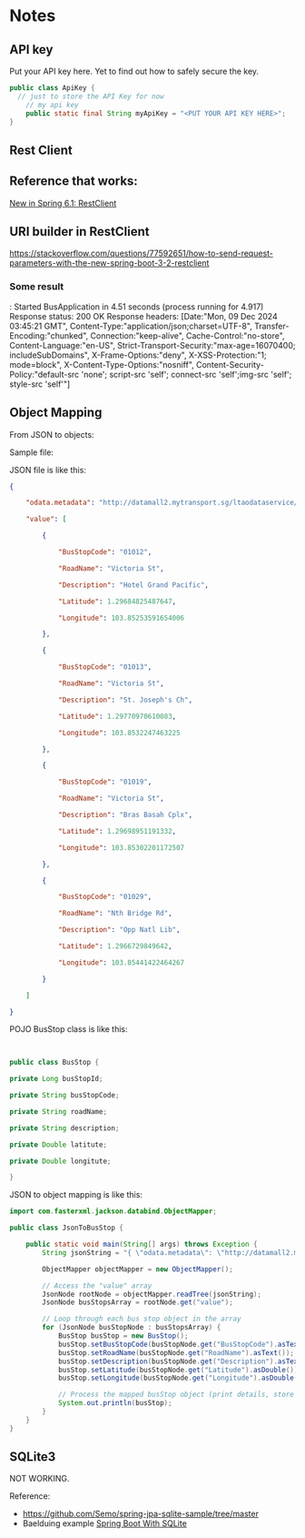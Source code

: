 # Notes

## API key

Put your API key here. Yet to find out how to safely secure the key.

```Java
public class ApiKey {
  // just to store the API Key for now
    // my api key
    public static final String myApiKey = "<PUT YOUR API KEY HERE>";
}
```

## Rest Client

## Reference that works:

[New in Spring 6.1: RestClient](https://spring.io/blog/2023/07/13/new-in-spring-6-1-restclient)

## URI builder in RestClient

https://stackoverflow.com/questions/77592651/how-to-send-request-parameters-with-the-new-spring-boot-3-2-restclient

### Some result

   : Started BusApplication in 4.51 seconds (process running for 4.917)
Response status: 200 OK
Response headers: [Date:"Mon, 09 Dec 2024 03:45:21 GMT", Content-Type:"application/json;charset=UTF-8", Transfer-Encoding:"chunked", Connection:"keep-alive", Cache-Control:"no-store", Content-Language:"en-US", Strict-Transport-Security:"max-age=16070400; includeSubDomains", X-Frame-Options:"deny", X-XSS-Protection:"1; mode=block", X-Content-Type-Options:"nosniff", Content-Security-Policy:"default-src 'none'; script-src 'self'; connect-src 'self';img-src 'self'; style-src 'self'"]


## Object Mapping

From JSON to objects:

Sample file:

JSON file is like this:

```JSON
{

    "odata.metadata": "http://datamall2.mytransport.sg/ltaodataservice/$metadata#BusStops",

    "value": [

        {

            "BusStopCode": "01012",

            "RoadName": "Victoria St",

            "Description": "Hotel Grand Pacific",

            "Latitude": 1.29684825487647,

            "Longitude": 103.85253591654006

        },

        {

            "BusStopCode": "01013",

            "RoadName": "Victoria St",

            "Description": "St. Joseph's Ch",

            "Latitude": 1.29770970610083,

            "Longitude": 103.8532247463225

        },

        {

            "BusStopCode": "01019",

            "RoadName": "Victoria St",

            "Description": "Bras Basah Cplx",

            "Latitude": 1.29698951191332,

            "Longitude": 103.85302201172507

        },

        {

            "BusStopCode": "01029",

            "RoadName": "Nth Bridge Rd",

            "Description": "Opp Natl Lib",

            "Latitude": 1.2966729849642,

            "Longitude": 103.85441422464267

        }

    ]

}
```

POJO BusStop class is like this:

```Java
 

public class BusStop {

private Long busStopId;

private String busStopCode;

private String roadName;

private String description;

private Double latitute;

private Double longitute;

}
```

JSON to object mapping is like this:


```Java
import com.fasterxml.jackson.databind.ObjectMapper;

public class JsonToBusStop {

    public static void main(String[] args) throws Exception {
        String jsonString = "{ \"odata.metadata\": \"http://datamall2.mytransport.sg/ltaodataservice/$metadata#BusStops\", \"value\": [ { \"BusStopCode\": \"01012\", \"RoadName\": \"Victoria St\", \"Description\": \"Hotel Grand Pacific\", \"Latitude\": 1.29684825487647, \"Longitude\": 103.85253591654006 }, { \"BusStopCode\": \"01013\", \"RoadName\": \"Victoria St\", \"Description\": \"St. Joseph's Ch\", \"Latitude\": 1.29770970610083, \"Longitude\": 103.8532247463225 }, { \"BusStopCode\": \"01019\", \"RoadName\": \"Victoria St\", \"Description\": \"Bras Basah Cplx\", \"Latitude\": 1.29698951191332, \"Longitude\": 103.85302201172507 }, { \"BusStopCode\": \"01029\", \"RoadName\": \"Nth Bridge Rd\", \"Description\": \"Opp Natl Lib\", \"Latitude\": 1.2966729849642, \"Longitude\": 103.85441422464267 } ] }";

        ObjectMapper objectMapper = new ObjectMapper();

        // Access the "value" array
        JsonNode rootNode = objectMapper.readTree(jsonString);
        JsonNode busStopsArray = rootNode.get("value");

        // Loop through each bus stop object in the array
        for (JsonNode busStopNode : busStopsArray) {
            BusStop busStop = new BusStop();
            busStop.setBusStopCode(busStopNode.get("BusStopCode").asText());
            busStop.setRoadName(busStopNode.get("RoadName").asText());
            busStop.setDescription(busStopNode.get("Description").asText());
            busStop.setLatitude(busStopNode.get("Latitude").asDouble());
            busStop.setLongitude(busStopNode.get("Longitude").asDouble());

            // Process the mapped busStop object (print details, store in database, etc.)
            System.out.println(busStop);
        }
    }
}
```

## SQLite3 

NOT WORKING.

Reference:

- https://github.com/Semo/spring-jpa-sqlite-sample/tree/master
- Baelduing example [Spring Boot With SQLite](https://www.baeldung.com/spring-boot-sqlite)
 
